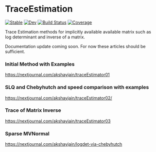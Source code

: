# TraceEstimation

[![Stable](https://img.shields.io/badge/docs-stable-blue.svg)](https://luca-aki.github.io/TraceEstimation.jl/stable)
[![Dev](https://img.shields.io/badge/docs-dev-blue.svg)](https://luca-aki.github.io/TraceEstimation.jl/dev)
[![Build Status](https://github.com/luca-aki/TraceEstimation.jl/workflows/CI/badge.svg)](https://github.com/luca-aki/TraceEstimation.jl/actions)
[![Coverage](https://codecov.io/gh/luca-aki/TraceEstimation.jl/branch/master/graph/badge.svg)](https://codecov.io/gh/luca-aki/TraceEstimation.jl)


Trace Estimation methods for implicitly available available matrix such as log determinant and inverse of a matrix.

Documentation update coming soon. For now these articles should be sufficient. 
### Initial Method with Examples
https://nextjournal.com/akshayjain/traceEstimator01
### SLQ and Chebyhutch and speed comparison with examples
https://nextjournal.com/akshayjain/traceEstimator02/
### Trace of Matrix Inverse
https://nextjournal.com/akshayjain/traceEstimator03
### Sparse MVNormal 
https://nextjournal.com/akshayjain/logdet-via-chebyhutch
